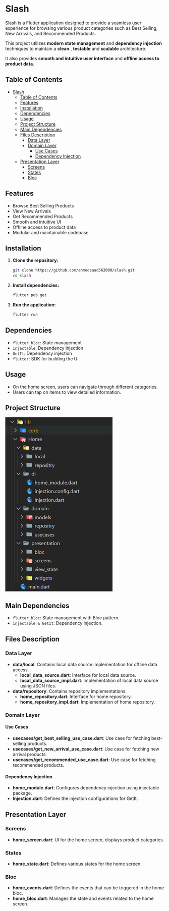 # Slash

Slash is a Flutter application designed to provide a seamless user experience for browsing various product categories such as Best Selling, New Arrivals, and Recommended Products. 

This project utilizes **modern state management** and **dependency injection** techniques to maintain a **clean** , **testable** and **scalable** architecture.



It also provides **smooth and intuitive user interface** and **offline access to product data**.



## Table of Contents
- [Slash](#slash)
  - [Table of Contents](#table-of-contents)
  - [Features](#features)
  - [Installation](#installation)
  - [Dependencies](#dependencies)
  - [Usage](#usage)
  - [Project Structure](#project-structure)
  - [Main Dependencies](#main-dependencies)
  - [Files Description](#files-description)
    - [Data Layer](#data-layer)
    - [Domain Layer](#domain-layer)
      - [Use Cases](#use-cases)
      - [Dependency Injection](#dependency-injection)
  - [Presentation Layer](#presentation-layer)
    - [Screens](#screens)
    - [States](#states)
    - [Bloc](#bloc)


## Features
- Browse Best Selling Products
- View New Arrivals
- Get Recommended Products
- Smooth and intuitive UI
- Offline access to product data
- Modular and maintainable codebase

## Installation

1. **Clone the repository:**
   ```sh
   git clone https://github.com/ahmedsaad562000/slash.git
   cd slash
   ```

2. **Install dependencies:**
   ```sh
   flutter pub get
   ```

3. **Run the application:**
   ```sh
   flutter run
   ```


## Dependencies
- `flutter_bloc`: State management
- `injectable`: Dependency injection
- `GetIt`: Dependency injection
- `flutter`: SDK for building the UI

## Usage
- On the home screen, users can navigate through different categories.
- Users can tap on items to view detailed information.

## Project Structure

<img src="assets\view\structure.png">



## Main Dependencies
- `flutter_bloc`: State management with Bloc pattern.
- `injectable & GetIt`: Dependency injection.

## Files Description

### Data Layer
- **data/local**: Contains local data source implementation for offline data access.
  - **local_data_source.dart**: Interface for local data source.
  - **local_data_source_impl.dart**: Implementation of local data source using JSON files.
- **data/repository**: Contains repository implementations.
  - **home_repository.dart**: Interface for home repository.
  - **home_repository_impl.dart**: Implementation of home repository.

### Domain Layer



#### Use Cases
- **usecases/get_best_selling_use_case.dart**: Use case for fetching best-selling products.
- **usecases/get_new_arrival_use_case.dart**: Use case for fetching new arrival products.
- **usecases/get_recommended_use_case.dart**: Use case for fetching recommended products.

#### Dependency Injection
- **home_module.dart**: Configures dependency injection using injectable package.
- **Injection.dart**: Defines the injection configurations for GetIt.

## Presentation Layer
### Screens
- **home_screen.dart**: UI for the home screen, displays product categories.

### States
- **home_state.dart**: Defines various states for the home screen.

### Bloc
- **home_events.dart**: Defines the events that can be triggered in the home bloc.
- **home_bloc.dart**: Manages the state and events related to the home screen.








